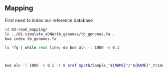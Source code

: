 ## Mapping

First need to index our reference database

```bash
cd 03-read_mapping/
ln ../01-simulate_aDNA/tb_genomes/tb_genomes.fa .
bwa index tb_genomes.fa
```


```bash
ls *fq | while read line; do bwa aln -l 1000 -n 0.1 



bwa aln -l 1000 -n 0.1 -t 8 $ref $path/Sample_"${NAME}"/"${NAME}"_trimmed_merged.fastq.gz > $path/Sample_"${NAME}"/$outdir/"${NAME}"_trimmed_merged.sai
```
